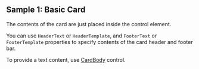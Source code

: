 ## Sample 1: Basic Card

The contents of the card are just placed inside the control element.

You can use `HeaderText` or `HeaderTemplate`, and `FooterText` or `FooterTemplate` properties to specify contents of the card header and footer bar.

To provide a text content, use [CardBody](~/controls/bootstrap4/CardBody) control. 